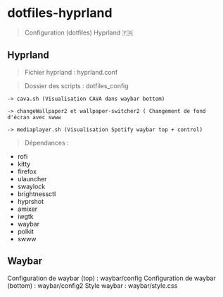 # dotfiles-hyprland

> Configuration (dotfiles) Hyprland 🇫🇷

## Hyprland 
> Fichier hyprland : hyprland.conf

> Dossier des scripts : dotfiles_config
    
    -> cava.sh (Visualisation CAVA dans waybar bottom)
    
    -> changeWallpaper2 et wallpaper-switcher2 ( Changement de fond d'écran avec swww

    -> mediaplayer.sh (Visualisation Spotify waybar top + control)

> Dépendances : 
- rofi
- kitty
- firefox
- ulauncher
- swaylock
- brightnessctl
- hyprshot
- amixer
- iwgtk
- waybar
- polkit
- swww

## Waybar

Configuration de waybar (top) : waybar/config
Configuration de waybar (bottom) : waybar/config2
Style waybar : waybar/style.css 
